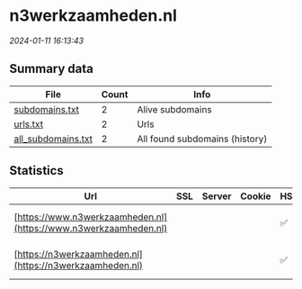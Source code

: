 # n3werkzaamheden.nl
*2024-01-11 16:13:43*
## Summary data
| File       | Count | Info |
|------------|-------|------|
|[subdomains.txt](/data/n3werkzaamheden.nl/subdomains.txt)|2|Alive subdomains|
|[urls.txt](/data/n3werkzaamheden.nl/urls.txt)|2|Urls|
|[all_subdomains.txt](/data/n3werkzaamheden.nl/all_subdomains.txt)|2|All found subdomains (history)|
## Statistics
| Url | SSL | Server | Cookie | HSTS | CSP | XFO | XXP | RP | Tech |Title |
|------------|-------|------|------|------|------|------|------|------|------|------|
|[https://www.n3werkzaamheden.nl](https://www.n3werkzaamheden.nl)| || |:white_check_mark: | |:white_check_mark: |:white_check_mark: |:white_check_mark: |HSTS Microsoft A...|Object moved|
|[https://n3werkzaamheden.nl](https://n3werkzaamheden.nl)| || |:white_check_mark: | |:white_check_mark: |:white_check_mark: |:white_check_mark: |HSTS Microsoft A...|Object moved|